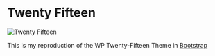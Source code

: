 Twenty Fifteen
=============

![Twenty Fifteen](https://make.wordpress.org/core/files/2014/09/tf8-1024x796.jpg)

This is my reproduction of the WP Twenty-Fifteen Theme in [Bootstrap](http://getbootstrap.com/)
